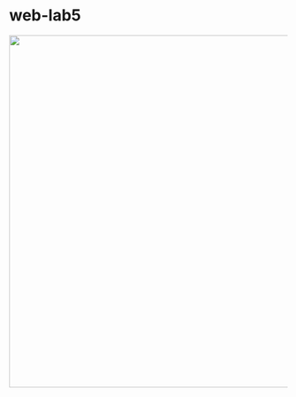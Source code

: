 # web-lab5

<img src="https://github.com/VasluianI0n/web-lab5/blob/main/record.gif" width=1614px height=636px/>
